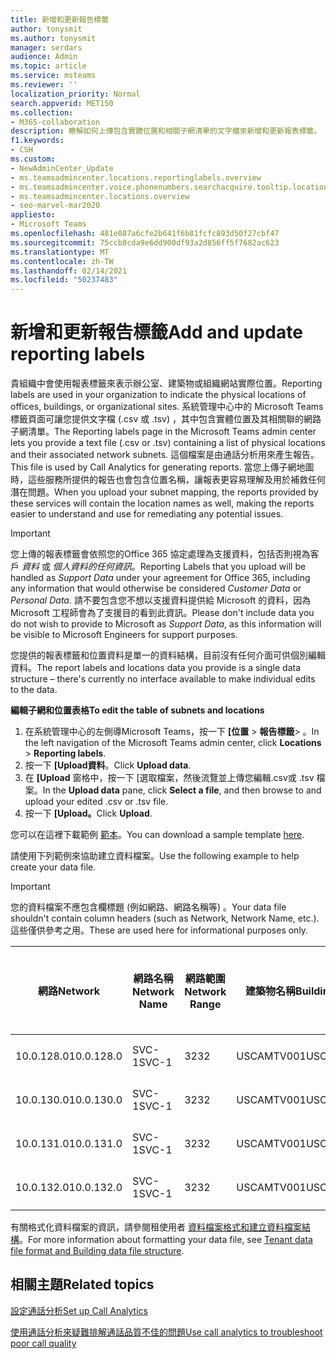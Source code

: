 ```yaml
---
title: 新增和更新報告標籤
author: tonysmit
ms.author: tonysmit
manager: serdars
audience: Admin
ms.topic: article
ms.service: msteams
ms.reviewer: ''
localization_priority: Normal
search.appverid: MET150
ms.collection:
- M365-collaboration
description: 瞭解如何上傳包含實體位置和相關子網清單的文字檔來新增和更新報表標籤。
f1.keywords:
- CSH
ms.custom:
- NewAdminCenter_Update
- ms.teamsadmincenter.locations.reportinglabels.overview
- ms.teamsadmincenter.voice.phonenumbers.searchacquire.tooltip.location
- ms.teamsadmincenter.locations.overview
- seo-marvel-mar2020
appliesto:
- Microsoft Teams
ms.openlocfilehash: 481e087a6cfe2b641f6b81fcfc893d50f27cbf47
ms.sourcegitcommit: 75ccb8cda9e6dd900df93a2d856ff5f7682ac623
ms.translationtype: MT
ms.contentlocale: zh-TW
ms.lasthandoff: 02/14/2021
ms.locfileid: "50237483"
---
```

<a name="add-and-update-reporting-labels"></a><span data-ttu-id="829ef-103">新增和更新報告標籤</span><span class="sxs-lookup"><span data-stu-id="829ef-103">Add and update reporting labels</span></span>
============================

<span data-ttu-id="829ef-104">貴組織中會使用報表標籤來表示辦公室、建築物或組織網站實際位置。</span><span class="sxs-lookup"><span data-stu-id="829ef-104">Reporting labels are used in your organization to indicate the physical locations of offices, buildings, or organizational sites.</span></span> <span data-ttu-id="829ef-105">系統管理中心中的 Microsoft Teams 標籤頁面可讓您提供文字檔 (.csv 或 .tsv) ，其中包含實體位置及其相關聯的網路子網清單。</span><span class="sxs-lookup"><span data-stu-id="829ef-105">The Reporting labels page in the Microsoft Teams admin center lets you provide a text file (.csv or .tsv) containing a list of physical locations and their associated network subnets.</span></span> <span data-ttu-id="829ef-106">這個檔案是由通話分析用來產生報告。</span><span class="sxs-lookup"><span data-stu-id="829ef-106">This file is used by Call Analytics for generating reports.</span></span> <span data-ttu-id="829ef-107">當您上傳子網地圖時，這些服務所提供的報告也會包含位置名稱，讓報表更容易理解及用於補救任何潛在問題。</span><span class="sxs-lookup"><span data-stu-id="829ef-107">When you upload your subnet mapping, the reports provided by these services will contain the location names as well, making the reports easier to understand and use for remediating any potential issues.</span></span>

> [!IMPORTANT]
> <span data-ttu-id="829ef-108">您上傳的報表標籤會依照您的Office 365 協定處理為支援資料，包括否則視為客戶 *資料* 或 *個人資料的任何資訊*。</span><span class="sxs-lookup"><span data-stu-id="829ef-108">Reporting Labels that you upload will be handled as *Support Data* under your agreement for Office 365, including any information that would otherwise be considered *Customer Data* or *Personal Data*.</span></span> <span data-ttu-id="829ef-109">請不要包含您不想以支援資料提供給 Microsoft 的資料，因為Microsoft 工程師會為了支援目的看到此資訊。</span><span class="sxs-lookup"><span data-stu-id="829ef-109">Please don't include data you do not wish to provide to Microsoft as *Support Data*, as this information will be visible to Microsoft Engineers for support purposes.</span></span>

<span data-ttu-id="829ef-110">您提供的報表標籤和位置資料是單一的資料結構，目前沒有任何介面可供個別編輯資料。</span><span class="sxs-lookup"><span data-stu-id="829ef-110">The report labels and locations data you provide is a single data structure – there's currently no interface available to make individual edits to the data.</span></span>

<span data-ttu-id="829ef-111">**編輯子網和位置表格**</span><span class="sxs-lookup"><span data-stu-id="829ef-111">**To edit the table of subnets and locations**</span></span>

1. <span data-ttu-id="829ef-112">在系統管理中心的左側導Microsoft Teams，按一下 **[位置**  >  **報告標籤**> 。</span><span class="sxs-lookup"><span data-stu-id="829ef-112">In the left navigation of the Microsoft Teams admin center, click **Locations** > **Reporting labels**.</span></span>
2. <span data-ttu-id="829ef-113">按一下 **[Upload資料**。</span><span class="sxs-lookup"><span data-stu-id="829ef-113">Click **Upload data**.</span></span>
3. <span data-ttu-id="829ef-114">在 **[Upload** 窗格中，按一下 [選取檔案，然後流覽並上傳您編輯.csv或 .tsv 檔案。</span><span class="sxs-lookup"><span data-stu-id="829ef-114">In the **Upload data** pane, click **Select a file**, and then browse to and upload your edited .csv or .tsv file.</span></span>
4. <span data-ttu-id="829ef-115">按一下 **[Upload。**</span><span class="sxs-lookup"><span data-stu-id="829ef-115">Click **Upload**.</span></span>

<span data-ttu-id="829ef-116">您可以在這裡下載範例 [範本](https://github.com/MicrosoftDocs/OfficeDocs-SkypeForBusiness/blob/live/Teams/downloads/locations-template.zip?raw=true)。</span><span class="sxs-lookup"><span data-stu-id="829ef-116">You can download a sample template [here](https://github.com/MicrosoftDocs/OfficeDocs-SkypeForBusiness/blob/live/Teams/downloads/locations-template.zip?raw=true).</span></span>

<span data-ttu-id="829ef-117">請使用下列範例來協助建立資料檔案。</span><span class="sxs-lookup"><span data-stu-id="829ef-117">Use the following example to help create your data file.</span></span>

> [!IMPORTANT]
> <span data-ttu-id="829ef-118">您的資料檔案不應包含欄標題 (例如網路、網路名稱等) 。</span><span class="sxs-lookup"><span data-stu-id="829ef-118">Your data file shouldn't contain column headers (such as Network, Network Name, etc.).</span></span> <span data-ttu-id="829ef-119">這些僅供參考之用。</span><span class="sxs-lookup"><span data-stu-id="829ef-119">These are used here for informational purposes only.</span></span> <br>

|<span data-ttu-id="829ef-120">網路</span><span class="sxs-lookup"><span data-stu-id="829ef-120">Network</span></span>|<span data-ttu-id="829ef-121">網路名稱</span><span class="sxs-lookup"><span data-stu-id="829ef-121">Network Name</span></span>|<span data-ttu-id="829ef-122">網路範圍</span><span class="sxs-lookup"><span data-stu-id="829ef-122">Network Range</span></span>|<span data-ttu-id="829ef-123">建築物名稱</span><span class="sxs-lookup"><span data-stu-id="829ef-123">Building Name</span></span>|<span data-ttu-id="829ef-124">擁有類型</span><span class="sxs-lookup"><span data-stu-id="829ef-124">Ownership Type</span></span>|<span data-ttu-id="829ef-125">建築物類型</span><span class="sxs-lookup"><span data-stu-id="829ef-125">Building Type</span></span>|<span data-ttu-id="829ef-126">建立Office類型</span><span class="sxs-lookup"><span data-stu-id="829ef-126">Building Office Type</span></span>|<span data-ttu-id="829ef-127">城市</span><span class="sxs-lookup"><span data-stu-id="829ef-127">City</span></span>|<span data-ttu-id="829ef-128">郵遞區號</span><span class="sxs-lookup"><span data-stu-id="829ef-128">Zip Code</span></span>|<span data-ttu-id="829ef-129">國家</span><span class="sxs-lookup"><span data-stu-id="829ef-129">Country</span></span>|<span data-ttu-id="829ef-130">狀態</span><span class="sxs-lookup"><span data-stu-id="829ef-130">State</span></span>|<span data-ttu-id="829ef-131">地區</span><span class="sxs-lookup"><span data-stu-id="829ef-131">Region</span></span>|<span data-ttu-id="829ef-132">內部公司</span><span class="sxs-lookup"><span data-stu-id="829ef-132">Inside Corp</span></span>|<span data-ttu-id="829ef-133">快速路由</span><span class="sxs-lookup"><span data-stu-id="829ef-133">Express Route</span></span>|
|-|-|-|-|-|-|-|-|-|-|-|-|-|-|
|<span data-ttu-id="829ef-134">10.0.128.0</span><span class="sxs-lookup"><span data-stu-id="829ef-134">10.0.128.0</span></span>    |<span data-ttu-id="829ef-135">SVC-1</span><span class="sxs-lookup"><span data-stu-id="829ef-135">SVC-1</span></span>|<span data-ttu-id="829ef-136">32</span><span class="sxs-lookup"><span data-stu-id="829ef-136">32</span></span>|<span data-ttu-id="829ef-137">USCAMTV001</span><span class="sxs-lookup"><span data-stu-id="829ef-137">USCAMTV001</span></span>|<span data-ttu-id="829ef-138">Contoso 租用 RE&F</span><span class="sxs-lookup"><span data-stu-id="829ef-138">Contoso Leased RE&F</span></span>|<span data-ttu-id="829ef-139">Office</span><span class="sxs-lookup"><span data-stu-id="829ef-139">Office</span></span>|<span data-ttu-id="829ef-140">RE&F</span><span class="sxs-lookup"><span data-stu-id="829ef-140">RE&F</span></span>|<span data-ttu-id="829ef-141">山脈景觀</span><span class="sxs-lookup"><span data-stu-id="829ef-141">Mountain View</span></span>|<span data-ttu-id="829ef-142">94043</span><span class="sxs-lookup"><span data-stu-id="829ef-142">94043</span></span>|<span data-ttu-id="829ef-143">我們</span><span class="sxs-lookup"><span data-stu-id="829ef-143">US</span></span>|<span data-ttu-id="829ef-144">約</span><span class="sxs-lookup"><span data-stu-id="829ef-144">CA</span></span>|<span data-ttu-id="829ef-145">我們</span><span class="sxs-lookup"><span data-stu-id="829ef-145">US</span></span>|<span data-ttu-id="829ef-146">1</span><span class="sxs-lookup"><span data-stu-id="829ef-146">1</span></span>|<span data-ttu-id="829ef-147">1</span><span class="sxs-lookup"><span data-stu-id="829ef-147">1</span></span>|
|<span data-ttu-id="829ef-148">10.0.130.0</span><span class="sxs-lookup"><span data-stu-id="829ef-148">10.0.130.0</span></span>    |<span data-ttu-id="829ef-149">SVC-1</span><span class="sxs-lookup"><span data-stu-id="829ef-149">SVC-1</span></span>|<span data-ttu-id="829ef-150">32</span><span class="sxs-lookup"><span data-stu-id="829ef-150">32</span></span>|<span data-ttu-id="829ef-151">USCAMTV001</span><span class="sxs-lookup"><span data-stu-id="829ef-151">USCAMTV001</span></span>|<span data-ttu-id="829ef-152">Contoso 租用 RE&F</span><span class="sxs-lookup"><span data-stu-id="829ef-152">Contoso Leased RE&F</span></span>|<span data-ttu-id="829ef-153">Office</span><span class="sxs-lookup"><span data-stu-id="829ef-153">Office</span></span>|<span data-ttu-id="829ef-154">RE&F</span><span class="sxs-lookup"><span data-stu-id="829ef-154">RE&F</span></span>|<span data-ttu-id="829ef-155">山脈景觀</span><span class="sxs-lookup"><span data-stu-id="829ef-155">Mountain View</span></span>|<span data-ttu-id="829ef-156">94043</span><span class="sxs-lookup"><span data-stu-id="829ef-156">94043</span></span>|<span data-ttu-id="829ef-157">我們</span><span class="sxs-lookup"><span data-stu-id="829ef-157">US</span></span>|<span data-ttu-id="829ef-158">約</span><span class="sxs-lookup"><span data-stu-id="829ef-158">CA</span></span>|<span data-ttu-id="829ef-159">我們</span><span class="sxs-lookup"><span data-stu-id="829ef-159">US</span></span>|<span data-ttu-id="829ef-160">1</span><span class="sxs-lookup"><span data-stu-id="829ef-160">1</span></span>|<span data-ttu-id="829ef-161">1</span><span class="sxs-lookup"><span data-stu-id="829ef-161">1</span></span>|
|<span data-ttu-id="829ef-162">10.0.131.0</span><span class="sxs-lookup"><span data-stu-id="829ef-162">10.0.131.0</span></span>    |<span data-ttu-id="829ef-163">SVC-1</span><span class="sxs-lookup"><span data-stu-id="829ef-163">SVC-1</span></span>|<span data-ttu-id="829ef-164">32</span><span class="sxs-lookup"><span data-stu-id="829ef-164">32</span></span>|<span data-ttu-id="829ef-165">USCAMTV001</span><span class="sxs-lookup"><span data-stu-id="829ef-165">USCAMTV001</span></span>|<span data-ttu-id="829ef-166">Contoso 租用 RE&F</span><span class="sxs-lookup"><span data-stu-id="829ef-166">Contoso Leased RE&F</span></span>|<span data-ttu-id="829ef-167">Office</span><span class="sxs-lookup"><span data-stu-id="829ef-167">Office</span></span>|<span data-ttu-id="829ef-168">RE&F</span><span class="sxs-lookup"><span data-stu-id="829ef-168">RE&F</span></span>|<span data-ttu-id="829ef-169">山脈景觀</span><span class="sxs-lookup"><span data-stu-id="829ef-169">Mountain View</span></span>|<span data-ttu-id="829ef-170">94043</span><span class="sxs-lookup"><span data-stu-id="829ef-170">94043</span></span>|<span data-ttu-id="829ef-171">我們</span><span class="sxs-lookup"><span data-stu-id="829ef-171">US</span></span>|<span data-ttu-id="829ef-172">約</span><span class="sxs-lookup"><span data-stu-id="829ef-172">CA</span></span>|<span data-ttu-id="829ef-173">我們</span><span class="sxs-lookup"><span data-stu-id="829ef-173">US</span></span>|<span data-ttu-id="829ef-174">1</span><span class="sxs-lookup"><span data-stu-id="829ef-174">1</span></span>|<span data-ttu-id="829ef-175">1</span><span class="sxs-lookup"><span data-stu-id="829ef-175">1</span></span>|
|<span data-ttu-id="829ef-176">10.0.132.0</span><span class="sxs-lookup"><span data-stu-id="829ef-176">10.0.132.0</span></span>    |<span data-ttu-id="829ef-177">SVC-1</span><span class="sxs-lookup"><span data-stu-id="829ef-177">SVC-1</span></span>|<span data-ttu-id="829ef-178">32</span><span class="sxs-lookup"><span data-stu-id="829ef-178">32</span></span>|<span data-ttu-id="829ef-179">USCAMTV001</span><span class="sxs-lookup"><span data-stu-id="829ef-179">USCAMTV001</span></span>|<span data-ttu-id="829ef-180">Contoso 租用 RE&F</span><span class="sxs-lookup"><span data-stu-id="829ef-180">Contoso Leased RE&F</span></span>|<span data-ttu-id="829ef-181">Office</span><span class="sxs-lookup"><span data-stu-id="829ef-181">Office</span></span>|<span data-ttu-id="829ef-182">RE&F</span><span class="sxs-lookup"><span data-stu-id="829ef-182">RE&F</span></span>|<span data-ttu-id="829ef-183">山脈景觀</span><span class="sxs-lookup"><span data-stu-id="829ef-183">Mountain View</span></span>|<span data-ttu-id="829ef-184">94043</span><span class="sxs-lookup"><span data-stu-id="829ef-184">94043</span></span>|<span data-ttu-id="829ef-185">我們</span><span class="sxs-lookup"><span data-stu-id="829ef-185">US</span></span>|<span data-ttu-id="829ef-186">約</span><span class="sxs-lookup"><span data-stu-id="829ef-186">CA</span></span>|<span data-ttu-id="829ef-187">我們</span><span class="sxs-lookup"><span data-stu-id="829ef-187">US</span></span>|<span data-ttu-id="829ef-188">1</span><span class="sxs-lookup"><span data-stu-id="829ef-188">1</span></span>|<span data-ttu-id="829ef-189">1</span><span class="sxs-lookup"><span data-stu-id="829ef-189">1</span></span>|

<span data-ttu-id="829ef-190">有關格式化資料檔案的資訊，請參閱租使用者 [資料檔案格式和建立資料檔案結構](CQD-upload-tenant-building-data.md#upload-building-data-file)。</span><span class="sxs-lookup"><span data-stu-id="829ef-190">For more information about formatting your data file, see [Tenant data file format and Building data file structure](CQD-upload-tenant-building-data.md#upload-building-data-file).</span></span>

## <a name="related-topics"></a><span data-ttu-id="829ef-191">相關主題</span><span class="sxs-lookup"><span data-stu-id="829ef-191">Related topics</span></span>

[<span data-ttu-id="829ef-192">設定通話分析</span><span class="sxs-lookup"><span data-stu-id="829ef-192">Set up Call Analytics</span></span>](set-up-call-analytics.md)

[<span data-ttu-id="829ef-193">使用通話分析來疑難排解通話品質不佳的問題</span><span class="sxs-lookup"><span data-stu-id="829ef-193">Use call analytics to troubleshoot poor call quality</span></span>](use-call-analytics-to-troubleshoot-poor-call-quality.md)
